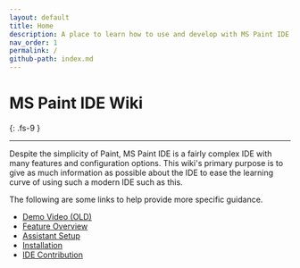 ```yaml
---
layout: default
title: Home
description: A place to learn how to use and develop with MS Paint IDE.
nav_order: 1
permalink: /
github-path: index.md
---
```


# MS Paint IDE Wiki
{: .fs-9 }

---

Despite the simplicity of Paint, MS Paint IDE is a fairly complex IDE with many features and configuration options. This wiki's primary purpose is to give as much information as possible about the IDE to ease the learning curve of using such a modern IDE such as this.

The following are some links to help provide more specific guidance.

- [Demo Video (OLD)](https://www.youtube.com/watch?v=eyH4aXlB1Js)
- [Feature Overview](https://wiki.ms-paint-i.de/features)
- [Assistant Setup](https://wiki.ms-paint-i.de/misc/assistant)
- [Installation](https://wiki.ms-paint-i.de/setup/installation)
- [IDE Contribution](https://wiki.ms-paint-i.de/development)

